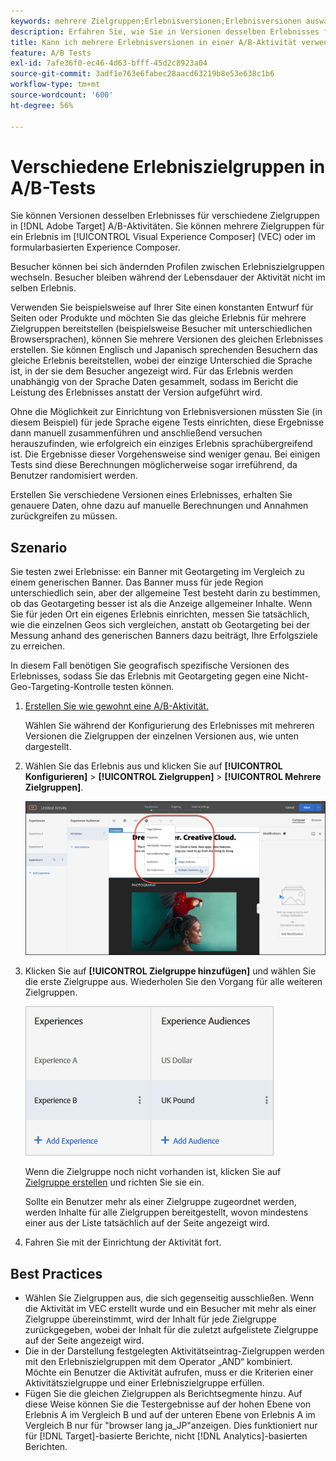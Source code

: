 ```yaml
---
keywords: mehrere Zielgruppen;Erlebnisversionen;Erlebnisversionen auswählen
description: Erfahren Sie, wie Sie in Versionen desselben Erlebnisses für verschiedene Zielgruppen ausrichten können. [!DNL Adobe Target] A/B-Aktivitäten.
title: Kann ich mehrere Erlebnisversionen in einer A/B-Aktivität verwenden?
feature: A/B Tests
exl-id: 7afe36f0-ec46-4d63-bfff-45d2c8923a04
source-git-commit: 3adf1e763e6fabec28aacd63219b8e53e638c1b6
workflow-type: tm+mt
source-wordcount: '600'
ht-degree: 56%

---
```


# Verschiedene Erlebniszielgruppen in A/B-Tests

Sie können Versionen desselben Erlebnisses für verschiedene Zielgruppen in [!DNL Adobe Target] A/B-Aktivitäten. Sie können mehrere Zielgruppen für ein Erlebnis im [!UICONTROL Visual Experience Composer] (VEC) oder im formularbasierten Experience Composer.

Besucher können bei sich ändernden Profilen zwischen Erlebniszielgruppen wechseln. Besucher bleiben während der Lebensdauer der Aktivität nicht im selben Erlebnis.

Verwenden Sie beispielsweise auf Ihrer Site einen konstanten Entwurf für Seiten oder Produkte und möchten Sie das gleiche Erlebnis für mehrere Zielgruppen bereitstellen (beispielsweise Besucher mit unterschiedlichen Browsersprachen), können Sie mehrere Versionen des gleichen Erlebnisses erstellen. Sie können Englisch und Japanisch sprechenden Besuchern das gleiche Erlebnis bereitstellen, wobei der einzige Unterschied die Sprache ist, in der sie dem Besucher angezeigt wird. Für das Erlebnis werden unabhängig von der Sprache Daten gesammelt, sodass im Bericht die Leistung des Erlebnisses anstatt der Version aufgeführt wird.

Ohne die Möglichkeit zur Einrichtung von Erlebnisversionen müssten Sie (in diesem Beispiel) für jede Sprache eigene Tests einrichten, diese Ergebnisse dann manuell zusammenführen und anschließend versuchen herauszufinden, wie erfolgreich ein einziges Erlebnis sprachübergreifend ist. Die Ergebnisse dieser Vorgehensweise sind weniger genau. Bei einigen Tests sind diese Berechnungen möglicherweise sogar irreführend, da Benutzer randomisiert werden.

Erstellen Sie verschiedene Versionen eines Erlebnisses, erhalten Sie genauere Daten, ohne dazu auf manuelle Berechnungen und Annahmen zurückgreifen zu müssen.

## Szenario

Sie testen zwei Erlebnisse: ein Banner mit Geotargeting im Vergleich zu einem generischen Banner. Das Banner muss für jede Region unterschiedlich sein, aber der allgemeine Test besteht darin zu bestimmen, ob das Geotargeting besser ist als die Anzeige allgemeiner Inhalte. Wenn Sie für jeden Ort ein eigenes Erlebnis einrichten, messen Sie tatsächlich, wie die einzelnen Geos sich vergleichen, anstatt ob Geotargeting bei der Messung anhand des generischen Banners dazu beiträgt, Ihre Erfolgsziele zu erreichen.

In diesem Fall benötigen Sie geografisch spezifische Versionen des Erlebnisses, sodass Sie das Erlebnis mit Geotargeting gegen eine Nicht-Geo-Targeting-Kontrolle testen können.

1. [Erstellen Sie wie gewohnt eine A/B-Aktivität.](/help/main/c-activities/t-test-ab/t-test-create-ab/test-create-ab.md)

   Wählen Sie während der Konfigurierung des Erlebnisses mit mehreren Versionen die Zielgruppen der einzelnen Versionen aus, wie unten dargestellt.

1. Wählen Sie das Erlebnis aus und klicken Sie auf **[!UICONTROL Konfigurieren]** > **[!UICONTROL Zielgruppen]** > **[!UICONTROL Mehrere Zielgruppen]**.

   ![Option „Mehrere Zielgruppen“](/help/main/c-activities/t-test-ab/t-test-create-ab/assets/multiple-audiences-new.png)

1. Klicken Sie auf **[!UICONTROL Zielgruppe hinzufügen]** und wählen Sie die erste Zielgruppe aus. Wiederholen Sie den Vorgang für alle weiteren Zielgruppen.

   ![Bild mit Exp-Versionen](assets/exp-versions.png)

   Wenn die Zielgruppe noch nicht vorhanden ist, klicken Sie auf [Zielgruppe erstellen](/help/main/c-target/c-audiences/create-audience.md#task_E18BD77A9A8F4ED0AC50569F94556558) und richten Sie sie ein.

   Sollte ein Benutzer mehr als einer Zielgruppe zugeordnet werden, werden Inhalte für alle Zielgruppen bereitgestellt, wovon mindestens einer aus der Liste tatsächlich auf der Seite angezeigt wird.

1. Fahren Sie mit der Einrichtung der Aktivität fort.

## Best Practices  

* Wählen Sie Zielgruppen aus, die sich gegenseitig ausschließen. Wenn die Aktivität im VEC erstellt wurde und ein Besucher mit mehr als einer Zielgruppe übereinstimmt, wird der Inhalt für jede Zielgruppe zurückgegeben, wobei der Inhalt für die zuletzt aufgelistete Zielgruppe auf der Seite angezeigt wird.
* Die in der Darstellung festgelegten Aktivitätseintrag-Zielgruppen werden mit den Erlebniszielgruppen mit dem Operator „AND“ kombiniert. Möchte ein Benutzer die Aktivität aufrufen, muss er die Kriterien einer Aktivitätszielgruppe und einer Erlebniszielgruppe erfüllen.
* Fügen Sie die gleichen Zielgruppen als Berichtsegmente hinzu. Auf diese Weise können Sie die Testergebnisse auf der hohen Ebene von Erlebnis A im Vergleich B und auf der unteren Ebene von Erlebnis A im Vergleich B nur für &quot;browser lang ja_JP&quot;anzeigen. Dies funktioniert nur für [!DNL Target]-basierte Berichte, nicht [!DNL Analytics]-basierten Berichten.
